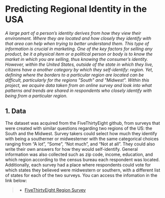 # Predicting Regional Identity in the USA
*A large part of a person’s identity derives from how they view their environment. Where they are located and how closely they identify with that area can help when trying to better understand them. This type of information is crucial in marketing. One of the key factors for selling any product, be it a physical item or a political person or body is to know the market in which you are selling, thus knowing the consumer’s identity.
 However, within the United States, outside of the state in which they live, citizens have a another category by which they self-identify: region. Yet, defining where the borders to a particular region are located can be difficult, particularly for the regions "South" and "Midwest". Within this project, we acquire data taken from an online survey and look into what patterns and trends are shared in respondents who closely identify with being from a particular region.*

## 1. Data
The dataset was acquired from the FiveThirtyEight github, from surveys that were created with similar questions regarding two regions of the US: the South and the Midwest. Survey takers could select how much they identify with being a southerner or midwesterner with the same categorical choices ranging from “A lot”, “Some”, “Not much”,  and “Not at all”. They could also write their own answers for how they would self-identify. General information was also collected such as zip code, income, education, and which region according to the census bureau each respondent was located. Additionally, each survey had a place where respondents could vote for which states they believed were midwestern or southern, with a different list of states for each of the two surveys. You can access the infomation in the link below:

>* [FiveThirtyEight Region Survey](https://github.com/fivethirtyeight/data/tree/master/region-survey)
